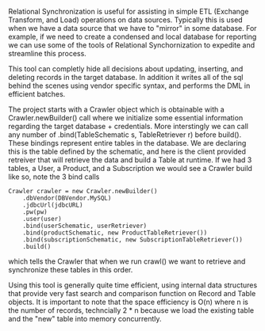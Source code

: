 Relational Synchronization is useful for assisting in simple ETL (Exchange Transform, and Load) operations on data sources.
Typically this is used when we have a data source that we have to "mirror" in some database. For example, if we need to create a condensed and local database
for reporting we can use some of the tools of Relational Synchornization to expedite and streamline this process. 

This tool can completly hide all decisions about updating, inserting, and deleting records in the target database. In addition it writes all of the sql
behind the scenes using vendor specific syntax, and performs the DML in efficient batches.

The project starts with a Crawler object which is obtainable with a Crawler.newBuilder() call where we initialize some essential information regarding
the target database + credentials. More interstingly we can call any number of .bind(TableSchematic s, TableRetriever r) before build(). These bindings represent
entire tables in the database. We are declaring this is the table defined by the schematic, and here is the client provided retreiver that will retrieve the data and build a Table
at runtime. If we had 3 tables, a User, a Product, and a Subscription we would see a Crawler build like so, note the 3 bind calls 
		
	Crawler crawler = new Crawler.newBuilder()
		.dbVendor(DBVendor.MySQL)
		.jdbcUrl(jdbcURL)
		.pw(pw)
		.user(user)
		.bind(userSchematic, userRetriever)
		.bind(productSchematic, new ProductTableRetriever())
		.bind(subscriptionSchematic, new SubscriptionTableRetriever())
		.build()
which tells the Crawler that when we run crawl() we want to retrieve and synchronize these tables in this order.

Using this tool is generally quite time efficient, using internal data structures that provide very fast search and comparison function on Record and Table objects. 
It is important to note that the space efficiency is O(n) where n is the number of records, techncially 2 * n because we load the existing table and the "new" table into memory concurrently.
